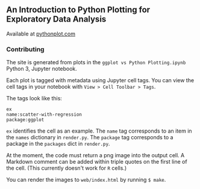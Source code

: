 
## An Introduction to Python Plotting for Exploratory Data Analysis

Available at [pythonplot.com](http://pythonplot.com/)

### Contributing

The site is generated from plots in the `ggplot vs Python Plotting.ipynb` Python 3, Jupyter notebook.

Each plot is tagged with metadata using Jupyter cell tags. You can view the cell tags in your notebook with `View > Cell Toolbar > Tags`.

The tags look like this:

```
ex
name:scatter-with-regression
package:ggplot
```

`ex` identifies the cell as an example. The `name` tag corresponds to an item in the `names` dictionary in `render.py`. The `package` tag corresponds to a package in the `packages` dict in `render.py`.

At the moment, the code must return a png image into the output cell. A Markdown comment can be added within triple quotes on the first line of the cell. (This currently doesn't work for `R` cells.)

You can render the images to `web/index.html` by running `$ make`.